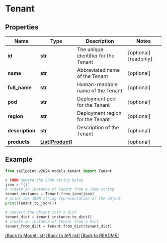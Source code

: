 # Tenant


## Properties

Name | Type | Description | Notes
------------ | ------------- | ------------- | -------------
**id** | **str** | The unique identifier for the Tenant | [optional] [readonly] 
**name** | **str** | Abbreviated name of the Tenant | [optional] 
**full_name** | **str** | Human-readable name of the Tenant | [optional] 
**pod** | **str** | Deployment pod for the Tenant | [optional] 
**region** | **str** | Deployment region for the Tenant | [optional] 
**description** | **str** | Description of the Tenant | [optional] 
**products** | [**List[Product]**](Product.md) |  | [optional] 

## Example

```python
from sailpoint.v2024.models.tenant import Tenant

# TODO update the JSON string below
json = "{}"
# create an instance of Tenant from a JSON string
tenant_instance = Tenant.from_json(json)
# print the JSON string representation of the object
print(Tenant.to_json())

# convert the object into a dict
tenant_dict = tenant_instance.to_dict()
# create an instance of Tenant from a dict
tenant_from_dict = Tenant.from_dict(tenant_dict)
```
[[Back to Model list]](../README.md#documentation-for-models) [[Back to API list]](../README.md#documentation-for-api-endpoints) [[Back to README]](../README.md)


